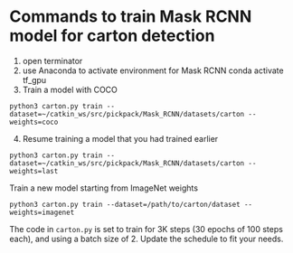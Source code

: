 # Commands to train Mask RCNN model for carton detection

1. open terminator
2. use Anaconda to activate environment for Mask RCNN
conda activate tf_gpu
3. Train a model with COCO
```
python3 carton.py train --dataset=~/catkin_ws/src/pickpack/Mask_RCNN/datasets/carton --weights=coco
```
4. Resume training a model that you had trained earlier
```
python3 carton.py train --dataset=~/catkin_ws/src/pickpack/Mask_RCNN/datasets/carton --weights=last
```

Train a new model starting from ImageNet weights
```
python3 carton.py train --dataset=/path/to/carton/dataset --weights=imagenet
```

The code in `carton.py` is set to train for 3K steps (30 epochs of 100 steps each), and using a batch size of 2. 
Update the schedule to fit your needs.
